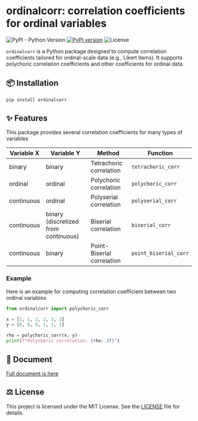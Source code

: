 # ordinalcorr: correlation coefficients for ordinal variables

![PyPI - Python Version](https://img.shields.io/pypi/pyversions/ordinalcorr)
[![PyPI version](https://img.shields.io/pypi/v/ordinalcorr.svg)](https://pypi.org/project/ordinalcorr/)
![License](https://img.shields.io/pypi/l/ordinalcorr)

`ordinalcorr` is a Python package designed to compute correlation coefficients tailored for ordinal-scale data (e.g., Likert items).
It supports polychoric correlation coefficients and other coefficients for ordinal data.

## 📦 Installation

```bash
pip install ordinalcorr
```

## ✨ Features

This package provides several correlation coefficients for many types of variables

| Variable X | Variable Y                           | Method                     | Function              |
| ---------- | ------------------------------------ | -------------------------- | --------------------- |
| binary     | binary                               | Tetrachoric correlation    | `tetrachoric_corr`    |
| ordinal    | ordinal                              | Polychoric correlation     | `polychoric_corr`     |
| continuous | ordinal                              | Polyserial correlation     | `polyserial_corr`     |
| continuous | binary (discretized from continuous) | Biserial correlation       | `biserial_corr`       |
| continuous | binary                               | Point-Biserial correlation | `point_biserial_corr` |

### Example

Here is an example for computing correlation coefficient between two ordinal variables

```python
from ordinalcorr import polychoric_corr

x = [1, 1, 2, 2, 3, 3]
y = [0, 0, 0, 1, 1, 1]

rho = polychoric_corr(x, y)
print(f"Polychoric correlation: {rho:.3f}")
```

## 📒 Document

[Full document is here](https://nigimitama.github.io/ordinalcorr/index.html)

## ⚖️ License

This project is licensed under the MIT License. See the [LICENSE](./LICENSE) file for details.
